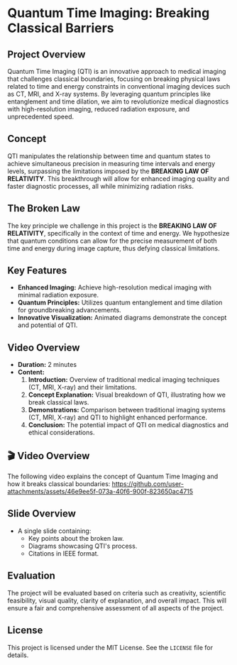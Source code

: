 
# Quantum Time Imaging: Breaking Classical Barriers

## Project Overview
Quantum Time Imaging (QTI) is an innovative approach to medical imaging that challenges classical boundaries, focusing on breaking physical laws related to time and energy constraints in conventional imaging devices such as CT, MRI, and X-ray systems. By leveraging quantum principles like entanglement and time dilation, we aim to revolutionize medical diagnostics with high-resolution imaging, reduced radiation exposure, and unprecedented speed.

## Concept
QTI manipulates the relationship between time and quantum states to achieve simultaneous precision in measuring time intervals and energy levels, surpassing the limitations imposed by the **BREAKING LAW OF RELATIVITY**. This breakthrough will allow for enhanced imaging quality and faster diagnostic processes, all while minimizing radiation risks.

## The Broken Law
The key principle we challenge in this project is the **BREAKING LAW OF RELATIVITY**, specifically in the context of time and energy. We hypothesize that quantum conditions can allow for the precise measurement of both time and energy during image capture, thus defying classical limitations.

## Key Features
- **Enhanced Imaging:** Achieve high-resolution medical imaging with minimal radiation exposure.
- **Quantum Principles:** Utilizes quantum entanglement and time dilation for groundbreaking advancements.
- **Innovative Visualization:** Animated diagrams demonstrate the concept and potential of QTI.

## Video Overview
- **Duration:** 2 minutes
- **Content:**
  1. **Introduction:** Overview of traditional medical imaging techniques (CT, MRI, X-ray) and their limitations.
  2. **Concept Explanation:** Visual breakdown of QTI, illustrating how we break classical laws.
  3. **Demonstrations:** Comparison between traditional imaging systems (CT, MRI, X-ray) and QTI to highlight enhanced performance.
  4. **Conclusion:** The potential impact of QTI on medical diagnostics and ethical considerations.

## 🎬 **Video Overview**

The following video explains the concept of Quantum Time Imaging and how it breaks classical boundaries:
https://github.com/user-attachments/assets/46e9ee5f-073a-40f6-900f-823650ac4715


## Slide Overview
- A single slide containing:
  - Key points about the broken law.
  - Diagrams showcasing QTI's process.
  - Citations in IEEE format.

## Evaluation
The project will be evaluated based on criteria such as creativity, scientific feasibility, visual quality, clarity of explanation, and overall impact. This will ensure a fair and comprehensive assessment of all aspects of the project.

## License
This project is licensed under the MIT License. See the `LICENSE` file for details.
